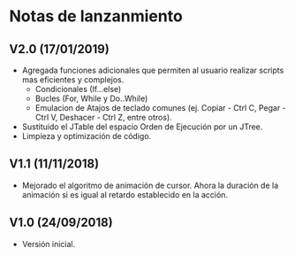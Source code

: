 # Notas de lanzanmiento

## V2.0 (17/01/2019)
* Agregada funciones adicionales que permiten al usuario realizar scripts mas eficientes y complejos.
  * Condicionales (If...else)
  * Bucles (For, While y Do..While)
  * Emulacion de Atajos de teclado comunes (ej. Copiar - Ctrl C, Pegar - Ctrl V, Deshacer - Ctrl Z, entre otros).
* Sustituido el JTable del espacio Orden de Ejecución por un JTree.
* Limpieza y optimización de código. 
## V1.1 (11/11/2018)
* Mejorado el algoritmo de animación de cursor. Ahora la duración de la animación si es igual al retardo establecido en la acción.
## V1.0 (24/09/2018)
* Versión inicial.

